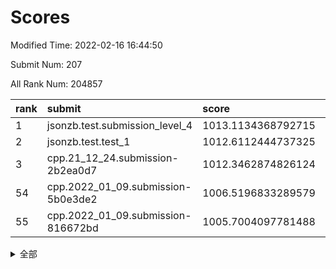 # Scores

Modified Time: 2022-02-16 16:44:50

Submit Num: 207

All Rank Num: 204857

| rank |               submit               |       score        |       sigma        | pk_num |
| :--- | :--------------------------------- | :----------------- | :----------------- | :----- |
| 1    | jsonzb.test.submission_level_4     | 1013.1134368792715 | 0.7968916453170016 | 3959   |
| 2    | jsonzb.test.test_1                 | 1012.6112444737325 | 0.8019749511424397 | 3957   |
| 3    | cpp.21_12_24.submission-2b2ea0d7   | 1012.3462874826124 | 0.7970552656067954 | 3955   |
| 54   | cpp.2022_01_09.submission-5b0e3de2 | 1006.5196833289579 | 0.7368749083999452 | 3960   |
| 55   | cpp.2022_01_09.submission-816672bd | 1005.7004097781488 | 0.7177570730059426 | 3960   |


<details>
<summary>全部</summary>

| rank |                 submit                 |       score        |       sigma        | pk_num |
| :--- | :------------------------------------- | :----------------- | :----------------- | :----- |
| 1    | jsonzb.test.submission_level_4         | 1013.1134368792715 | 0.7968916453170016 | 3959   |
| 2    | jsonzb.test.test_1                     | 1012.6112444737325 | 0.8019749511424397 | 3957   |
| 3    | cpp.21_12_24.submission-2b2ea0d7       | 1012.3462874826124 | 0.7970552656067954 | 3955   |
| 4    | gobigger.level_3.submission_level_3_3  | 1011.8208094421132 | 0.7947404564147299 | 3955   |
| 5    | gobigger.level_3.submission_level_3_20 | 1011.7327564133832 | 0.7715881476215597 | 3953   |
| 6    | gobigger.level_3.submission_level_3_8  | 1011.1738385964873 | 0.7555487670956235 | 3961   |
| 7    | gobigger.level_3.submission_level_3_43 | 1011.0235051193945 | 0.7857872667690992 | 3960   |
| 8    | gobigger.level_3.submission_level_3_46 | 1010.8633080936655 | 0.7742658103509    | 3956   |
| 9    | gobigger.level_3.submission_level_3_24 | 1010.8037419899053 | 0.7717972492379649 | 3959   |
| 10   | gobigger.level_3.submission_level_3_26 | 1010.7312202900315 | 0.7686579118816641 | 3960   |
| 11   | gobigger.level_3.submission_level_3_10 | 1010.6785958066514 | 0.7837552219443621 | 3962   |
| 12   | gobigger.level_3.submission_level_3_38 | 1010.4973682297089 | 0.7475613750563186 | 3953   |
| 13   | gobigger.level_3.submission_level_3_45 | 1010.4928818375483 | 0.8031369087013268 | 3958   |
| 14   | gobigger.level_3.submission_level_3_25 | 1010.444464969941  | 0.764117282074287  | 3956   |
| 15   | gobigger.level_3.submission_level_3_49 | 1010.3338439055879 | 0.7464164541908789 | 3963   |
| 16   | gobigger.level_3.submission_level_3_1  | 1010.2748614383665 | 0.7957265843196827 | 3959   |
| 17   | gobigger.level_3.submission_level_3_28 | 1010.2354629699008 | 0.7606405905873121 | 3962   |
| 18   | gobigger.level_3.submission_level_3_18 | 1010.1992586112784 | 0.7780746903848563 | 3958   |
| 19   | gobigger.level_3.submission_level_3_16 | 1010.1351161758237 | 0.7381863091783796 | 3961   |
| 20   | gobigger.level_3.submission_level_3_30 | 1010.1112507858446 | 0.758962838191161  | 3962   |
| 21   | gobigger.level_3.submission_level_3_34 | 1010.1082703706364 | 0.7554922789320149 | 3957   |
| 22   | gobigger.level_3.submission_level_3_9  | 1010.0849421476457 | 0.7581508458663218 | 3958   |
| 23   | gobigger.level_3.submission_level_3_19 | 1010.0139422273452 | 0.7449060824792936 | 3962   |
| 24   | gobigger.level_3.submission_level_3_41 | 1009.9464588679083 | 0.7739058406016193 | 3962   |
| 25   | gobigger.level_3.submission_level_3_44 | 1009.8894154657264 | 0.7392574791240354 | 3960   |
| 26   | gobigger.level_3.submission_level_3_11 | 1009.8891009888441 | 0.7412834769790373 | 3957   |
| 27   | gobigger.level_3.submission_level_3_17 | 1009.7695332529946 | 0.7621958190438046 | 3959   |
| 28   | gobigger.level_3.submission_level_3_47 | 1009.7565253946374 | 0.7341278219489464 | 3958   |
| 29   | gobigger.level_3.submission_level_3_14 | 1009.7493261372096 | 0.7721891124121557 | 3959   |
| 30   | gobigger.level_3.submission_level_3_42 | 1009.7368290168018 | 0.7504739960012244 | 3962   |
| 31   | gobigger.level_3.submission_level_3_2  | 1009.7228277510198 | 0.7443152534068986 | 3963   |
| 32   | gobigger.level_3.submission_level_3_29 | 1009.6799299103395 | 0.7709917153978137 | 3962   |
| 33   | gobigger.level_3.submission_level_3_33 | 1009.6741412236197 | 0.7405915669993133 | 3961   |
| 34   | gobigger.level_3.submission_level_3_22 | 1009.6193295784643 | 0.7414688719988437 | 3962   |
| 35   | gobigger.level_3.submission_level_3_0  | 1009.6143758457771 | 0.7490914249497164 | 3958   |
| 36   | gobigger.level_3.submission_level_3_40 | 1009.595502151175  | 0.7566352714472305 | 3963   |
| 37   | gobigger.level_3.submission_level_3_15 | 1009.5744203133586 | 0.7522508346229793 | 3962   |
| 38   | gobigger.level_3.submission_level_3_13 | 1009.4741131170593 | 0.732269522964212  | 3957   |
| 39   | gobigger.level_3.submission_level_3_7  | 1009.4415528657773 | 0.7413656678097095 | 3963   |
| 40   | gobigger.level_3.submission_level_3_27 | 1009.2615710963271 | 0.764541430526241  | 3958   |
| 41   | gobigger.level_3.submission_level_3_31 | 1009.2357627213974 | 0.7467276464277908 | 3958   |
| 42   | gobigger.level_3.submission_level_3_37 | 1009.2148661057712 | 0.748691784720271  | 3958   |
| 43   | gobigger.level_3.submission_level_3_32 | 1009.1724342191342 | 0.754494408517757  | 3958   |
| 44   | gobigger.level_3.submission_level_3_6  | 1009.0958873274996 | 0.7394526653686934 | 3960   |
| 45   | gobigger.level_3.submission_level_3_12 | 1009.0910014471035 | 0.7463054150464651 | 3956   |
| 46   | gobigger.level_3.submission_level_3_5  | 1009.0201392801189 | 0.7377862582608341 | 3959   |
| 47   | gobigger.level_3.submission_level_3_23 | 1008.8876931135256 | 0.7511920986557531 | 3959   |
| 48   | gobigger.level_3.submission_level_3_39 | 1008.7858298717109 | 0.7609241013246623 | 3959   |
| 49   | gobigger.level_3.submission_level_3_36 | 1008.7297586438831 | 0.753990036188507  | 3954   |
| 50   | gobigger.level_3.submission_level_3_21 | 1008.7047640601494 | 0.7487666294712332 | 3959   |
| 51   | gobigger.level_3.submission_level_3_35 | 1008.5469818187936 | 0.7312575523156334 | 3956   |
| 52   | gobigger.level_3.submission_level_3_4  | 1008.5130640751851 | 0.72519042693197   | 3958   |
| 53   | gobigger.level_3.submission_level_3_48 | 1007.9171044031889 | 0.7517541087419077 | 3953   |
| 54   | cpp.2022_01_09.submission-5b0e3de2     | 1006.5196833289579 | 0.7368749083999452 | 3960   |
| 55   | cpp.2022_01_09.submission-816672bd     | 1005.7004097781488 | 0.7177570730059426 | 3960   |
| 56   | gobigger.level_1.submission_level_1_20 | 1004.7879857464305 | 0.7142747193809673 | 3961   |
| 57   | gobigger.level_1.submission_level_1_30 | 1004.53917133938   | 0.7111144865370964 | 3963   |
| 58   | gobigger.level_1.submission_level_1_15 | 1004.5287345527288 | 0.7347544277215495 | 3956   |
| 59   | gobigger.level_1.submission_level_1_6  | 1004.4792114723125 | 0.7202965395355294 | 3961   |
| 60   | gobigger.level_1.submission_level_1_5  | 1004.3674309444409 | 0.7169792302646588 | 3956   |
| 61   | gobigger.level_1.submission_level_1_35 | 1004.2407745085762 | 0.7131104356444314 | 3964   |
| 62   | gobigger.level_1.submission_level_1_1  | 1004.0499963810992 | 0.7226397035631158 | 3957   |
| 63   | gobigger.level_1.submission_level_1_49 | 1003.8247542008918 | 0.7233121972036398 | 3959   |
| 64   | gobigger.level_1.submission_level_1_14 | 1003.8095608000417 | 0.7126667097610465 | 3960   |
| 65   | gobigger.level_1.submission_level_1_9  | 1003.7921000750239 | 0.7080841666375747 | 3960   |
| 66   | gobigger.level_1.submission_level_1_11 | 1003.6917754284011 | 0.7205379345852568 | 3959   |
| 67   | gobigger.level_1.submission_level_1_45 | 1003.6775196824811 | 0.7250355544411418 | 3959   |
| 68   | gobigger.level_1.submission_level_1_32 | 1003.6476426895633 | 0.7080520343817606 | 3956   |
| 69   | gobigger.level_1.submission_level_1_13 | 1003.6358217859752 | 0.708954075230091  | 3959   |
| 70   | gobigger.level_1.submission_level_1_27 | 1003.6337493244697 | 0.7233578038333965 | 3957   |
| 71   | gobigger.level_1.submission_level_1_10 | 1003.6330603747576 | 0.7165317010575146 | 3960   |
| 72   | gobigger.level_1.submission_level_1_48 | 1003.5846131503313 | 0.7166410571063304 | 3961   |
| 73   | gobigger.level_1.submission_level_1_22 | 1003.5029534281668 | 0.7117106448448317 | 3955   |
| 74   | gobigger.level_1.submission_level_1_29 | 1003.4666641121172 | 0.7220139227333123 | 3963   |
| 75   | gobigger.level_1.submission_level_1_2  | 1003.3965584566726 | 0.7199860881575941 | 3954   |
| 76   | gobigger.level_1.submission_level_1_12 | 1003.3716228498845 | 0.7006582552483297 | 3966   |
| 77   | gobigger.level_1.submission_level_1_18 | 1003.3476548217728 | 0.703916881196973  | 3956   |
| 78   | gobigger.level_1.submission_level_1_31 | 1003.3292815684587 | 0.7001608401824773 | 3960   |
| 79   | gobigger.level_1.submission_level_1_47 | 1003.300996951126  | 0.713623090941074  | 3960   |
| 80   | gobigger.level_1.submission_level_1_40 | 1003.1896254655359 | 0.7205861649576054 | 3954   |
| 81   | gobigger.level_1.submission_level_1_36 | 1003.1882224759438 | 0.7100071847127597 | 3958   |
| 82   | gobigger.level_1.submission_level_1_4  | 1003.1798543224402 | 0.713651785907518  | 3957   |
| 83   | gobigger.level_1.submission_level_1_26 | 1003.1514745693781 | 0.7209317038795874 | 3960   |
| 84   | gobigger.level_1.submission_level_1_0  | 1003.1331310381771 | 0.7150561861145693 | 3955   |
| 85   | gobigger.level_1.submission_level_1_37 | 1003.1222490440243 | 0.7162374881148712 | 3959   |
| 86   | gobigger.level_1.submission_level_1_46 | 1003.1141820382801 | 0.7073217440574371 | 3960   |
| 87   | gobigger.level_1.submission_level_1_43 | 1003.076725912673  | 0.7197123873360689 | 3960   |
| 88   | gobigger.level_1.submission_level_1_39 | 1003.039253085383  | 0.7242943970164041 | 3955   |
| 89   | gobigger.level_1.submission_level_1_33 | 1003.0253825919191 | 0.716667671352215  | 3962   |
| 90   | gobigger.level_1.submission_level_1_44 | 1002.9924888323092 | 0.7117968458928716 | 3962   |
| 91   | gobigger.level_1.submission_level_1_16 | 1002.9405093932709 | 0.7169322202318205 | 3962   |
| 92   | gobigger.level_1.submission_level_1_38 | 1002.9282416261435 | 0.7081730045033443 | 3954   |
| 93   | gobigger.level_1.submission_level_1_19 | 1002.9007871700766 | 0.7265089436214522 | 3959   |
| 94   | gobigger.level_1.submission_level_1_21 | 1002.8878934676192 | 0.7104878376929584 | 3958   |
| 95   | gobigger.level_1.submission_level_1_24 | 1002.8285604705519 | 0.7307604140962517 | 3956   |
| 96   | gobigger.level_1.submission_level_1_3  | 1002.7310943775077 | 0.7223770743503014 | 3954   |
| 97   | gobigger.level_1.submission_level_1_8  | 1002.7239225156259 | 0.7216961990415971 | 3957   |
| 98   | gobigger.level_1.submission_level_1_42 | 1002.6774062408709 | 0.7188627868173638 | 3962   |
| 99   | gobigger.level_1.submission_level_1_28 | 1002.6472929336825 | 0.7157824299267023 | 3958   |
| 100  | gobigger.level_1.submission_level_1_25 | 1002.2405225722398 | 0.703794185731714  | 3960   |
| 101  | gobigger.level_1.submission_level_1_7  | 1002.195938026255  | 0.7160929351806651 | 3957   |
| 102  | gobigger.level_1.submission_level_1_17 | 1002.1289436783725 | 0.7145037899108587 | 3957   |
| 103  | gobigger.level_1.submission_level_1_41 | 1002.0589523353266 | 0.7140524029501264 | 3956   |
| 104  | gobigger.level_1.submission_level_1_23 | 1001.9341921323693 | 0.7137187161577866 | 3963   |
| 105  | gobigger.level_1.submission_level_1_34 | 1001.3960885877179 | 0.7079893754014079 | 3957   |
| 106  | gobigger.random.submission_random_25   | 997.4540713847277  | 0.7045780172994003 | 3959   |
| 107  | gobigger.random.submission_random_9    | 997.3568095761273  | 0.7076190471636338 | 3951   |
| 108  | gobigger.random.submission_random_32   | 997.2455203758765  | 0.7194622290292328 | 3958   |
| 109  | gobigger.random.submission_random_15   | 997.212053941466   | 0.7013021250429718 | 3958   |
| 110  | gobigger.random.submission_random_44   | 997.1302599972455  | 0.7153789573296672 | 3956   |
| 111  | gobigger.random.submission_random_49   | 997.0376901305402  | 0.7157112384950586 | 3958   |
| 112  | gobigger.random.submission_random_2    | 997.030957356873   | 0.7142107440247444 | 3957   |
| 113  | gobigger.random.submission_random_12   | 996.8394152213737  | 0.7243183059978576 | 3962   |
| 114  | gobigger.random.submission_random_39   | 996.5985018557668  | 0.7082582200967882 | 3956   |
| 115  | gobigger.random.submission_random_38   | 996.5509350108615  | 0.7129932026698078 | 3960   |
| 116  | gobigger.random.submission_random_20   | 996.5361728890547  | 0.7249142377635533 | 3960   |
| 117  | gobigger.random.submission_random_48   | 996.5242783668845  | 0.7090344897751945 | 3958   |
| 118  | gobigger.random.submission_random_1    | 996.5232787537465  | 0.7134098496188307 | 3960   |
| 119  | gobigger.random.submission_random_8    | 996.4513627164107  | 0.7110179443179125 | 3959   |
| 120  | gobigger.random.submission_random_31   | 996.3576509086847  | 0.7038028006295958 | 3961   |
| 121  | gobigger.random.submission_random_22   | 996.2784963595747  | 0.7137552866547413 | 3961   |
| 122  | gobigger.random.submission_random_17   | 996.1587765826808  | 0.7018378800890879 | 3960   |
| 123  | gobigger.random.submission_random_41   | 996.12711252185    | 0.7125691790901661 | 3959   |
| 124  | gobigger.random.submission_random_33   | 996.0868557087283  | 0.7029188589310768 | 3958   |
| 125  | gobigger.random.submission_random_30   | 996.0860622463304  | 0.718065379848941  | 3954   |
| 126  | gobigger.random.submission_random_43   | 996.0730929310747  | 0.7161136959778165 | 3960   |
| 127  | gobigger.random.submission_random_13   | 996.0501368255019  | 0.7219360283915386 | 3961   |
| 128  | gobigger.random.submission_random_11   | 996.0391563335261  | 0.7044484344652202 | 3958   |
| 129  | gobigger.random.submission_random_45   | 996.0173379408869  | 0.7129801256995295 | 3956   |
| 130  | gobigger.random.submission_random_4    | 995.9894927051898  | 0.710188564564013  | 3959   |
| 131  | gobigger.random.submission_random_28   | 995.9888827540606  | 0.7237425683184208 | 3952   |
| 132  | gobigger.random.submission_random_34   | 995.9776652188956  | 0.7186431618835597 | 3957   |
| 133  | gobigger.random.submission_random_10   | 995.9659531057583  | 0.7143730020198835 | 3959   |
| 134  | gobigger.random.submission_random_16   | 995.9602397969638  | 0.7009512922733355 | 3959   |
| 135  | gobigger.random.submission_random_37   | 995.8953064769381  | 0.7167900923155479 | 3962   |
| 136  | gobigger.random.submission_random_18   | 995.8593874751429  | 0.7187293976786394 | 3957   |
| 137  | gobigger.random.submission_random_35   | 995.8343850088734  | 0.7116938681290758 | 3960   |
| 138  | gobigger.random.submission_random_0    | 995.8290078225491  | 0.7116985123643471 | 3958   |
| 139  | gobigger.random.submission_random_46   | 995.6549977363239  | 0.7101403875762909 | 3962   |
| 140  | gobigger.random.submission_random_42   | 995.6399425136175  | 0.7150460483755019 | 3959   |
| 141  | gobigger.random.submission_random_19   | 995.5657844504667  | 0.7135197421320564 | 3957   |
| 142  | gobigger.random.submission_random_29   | 995.5599768235942  | 0.7054286450794958 | 3961   |
| 143  | gobigger.random.submission_random_3    | 995.537225004872   | 0.7258880470728803 | 3954   |
| 144  | gobigger.random.submission_random_7    | 995.5084108834161  | 0.7084231505212284 | 3960   |
| 145  | gobigger.random.submission_random_5    | 995.491508606703   | 0.7081936697941766 | 3958   |
| 146  | gobigger.random.submission_random_40   | 995.4539465412752  | 0.7029124567379177 | 3960   |
| 147  | gobigger.random.submission_random_14   | 995.4012256474095  | 0.716177636380254  | 3960   |
| 148  | gobigger.random.submission_random_36   | 995.2948161936373  | 0.7155164248813325 | 3960   |
| 149  | gobigger.random.submission_random_27   | 995.2246726272658  | 0.7173966312714153 | 3960   |
| 150  | gobigger.random.submission_random_47   | 995.2107766323883  | 0.7123623390974481 | 3956   |
| 151  | gobigger.random.submission_random_21   | 995.0808141160047  | 0.7038530410349677 | 3952   |
| 152  | gobigger.random.submission_random_24   | 995.0513228671559  | 0.7041702805800184 | 3957   |
| 153  | gobigger.random.submission_random_26   | 994.781506073813   | 0.7038692240176345 | 3956   |
| 154  | gobigger.random.submission_random_6    | 994.7414507744849  | 0.7309989277785718 | 3959   |
| 155  | gobigger.random.submission_random_23   | 994.7051358160264  | 0.7244221399952743 | 3962   |
| 156  | gobigger.level_2.submission_level_2_45 | 994.037195070311   | 0.7228305328872248 | 3960   |
| 157  | gobigger.level_2.submission_level_2_34 | 994.005132018685   | 0.7175818032891392 | 3953   |
| 158  | gobigger.level_2.submission_level_2_21 | 993.6163691579459  | 0.7285419680158142 | 3958   |
| 159  | gobigger.level_2.submission_level_2_42 | 993.1931687916302  | 0.7337298395577964 | 3963   |
| 160  | gobigger.level_2.submission_level_2_22 | 993.1897971781317  | 0.7276016941723236 | 3957   |
| 161  | gobigger.level_2.submission_level_2_2  | 993.1365008445933  | 0.7253049036912365 | 3965   |
| 162  | gobigger.level_2.submission_level_2_49 | 993.1220085658164  | 0.7363422053156358 | 3962   |
| 163  | gobigger.level_2.submission_level_2_9  | 993.0779380238074  | 0.742609296678963  | 3957   |
| 164  | gobigger.level_2.submission_level_2_48 | 993.075203230965   | 0.7431203007837829 | 3954   |
| 165  | gobigger.level_2.submission_level_2_41 | 993.0490683955306  | 0.7419662475374375 | 3959   |
| 166  | gobigger.level_2.submission_level_2_36 | 993.020545726968   | 0.7307875656610153 | 3962   |
| 167  | gobigger.level_2.submission_level_2_10 | 992.862818984461   | 0.7199831072858314 | 3958   |
| 168  | gobigger.level_2.submission_level_2_7  | 992.682792735103   | 0.7533432909165682 | 3959   |
| 169  | gobigger.level_2.submission_level_2_0  | 992.6695383327951  | 0.7461333271599837 | 3957   |
| 170  | gobigger.level_2.submission_level_2_18 | 992.609441729299   | 0.7400649371258572 | 3965   |
| 171  | gobigger.level_2.submission_level_2_6  | 992.5512976047679  | 0.7311939943596631 | 3952   |
| 172  | gobigger.level_2.submission_level_2_8  | 992.4648737287278  | 0.7415448193804217 | 3962   |
| 173  | gobigger.level_2.submission_level_2_20 | 992.447480311179   | 0.7622813569225477 | 3954   |
| 174  | gobigger.level_2.submission_level_2_11 | 992.4156203774409  | 0.7509696075595622 | 3954   |
| 175  | gobigger.level_2.submission_level_2_16 | 992.4059971760615  | 0.75181161142453   | 3959   |
| 176  | gobigger.level_2.submission_level_2_27 | 992.386809608326   | 0.7283031133551211 | 3956   |
| 177  | gobigger.level_2.submission_level_2_15 | 992.3096974731423  | 0.7523129814113004 | 3956   |
| 178  | gobigger.level_2.submission_level_2_40 | 992.2152914939365  | 0.7564806110943373 | 3953   |
| 179  | gobigger.level_2.submission_level_2_28 | 992.2077475854309  | 0.7390996391123549 | 3954   |
| 180  | gobigger.level_2.submission_level_2_1  | 992.2075584664777  | 0.7453053119922285 | 3958   |
| 181  | gobigger.level_2.submission_level_2_23 | 992.0733925125355  | 0.7417274544462492 | 3963   |
| 182  | gobigger.level_2.submission_level_2_32 | 992.0628064151252  | 0.7656283179010717 | 3957   |
| 183  | gobigger.level_2.submission_level_2_4  | 992.01075849077    | 0.7316262143763032 | 3959   |
| 184  | gobigger.level_2.submission_level_2_37 | 991.8882288398439  | 0.7222468429161328 | 3957   |
| 185  | gobigger.level_2.submission_level_2_24 | 991.7438725425076  | 0.7481431502697904 | 3961   |
| 186  | gobigger.level_2.submission_level_2_33 | 991.7193452396668  | 0.7376707891312592 | 3961   |
| 187  | gobigger.level_2.submission_level_2_38 | 991.698815514575   | 0.7512449818683662 | 3958   |
| 188  | gobigger.level_2.submission_level_2_31 | 991.6584430120535  | 0.7485408172256609 | 3954   |
| 189  | gobigger.level_2.submission_level_2_39 | 991.6352090545862  | 0.7469653288947916 | 3956   |
| 190  | gobigger.level_2.submission_level_2_44 | 991.5753371764421  | 0.769919536371919  | 3957   |
| 191  | gobigger.level_2.submission_level_2_5  | 991.5367176320981  | 0.747826601628303  | 3957   |
| 192  | gobigger.level_2.submission_level_2_26 | 991.3876199374375  | 0.7640725959020401 | 3960   |
| 193  | gobigger.level_2.submission_level_2_14 | 991.3490779031475  | 0.7302848818464556 | 3959   |
| 194  | gobigger.level_2.submission_level_2_43 | 991.2855257901814  | 0.7632101538023427 | 3962   |
| 195  | gobigger.level_2.submission_level_2_29 | 991.269190027052   | 0.754598572217595  | 3958   |
| 196  | gobigger.level_2.submission_level_2_19 | 991.2306291944916  | 0.7525720858247734 | 3954   |
| 197  | gobigger.level_2.submission_level_2_47 | 991.1300470530786  | 0.7671498880983706 | 3953   |
| 198  | gobigger.level_2.submission_level_2_17 | 991.1297768192665  | 0.7575575845176333 | 3963   |
| 199  | gobigger.level_2.submission_level_2_3  | 991.0547334507754  | 0.7532672063984952 | 3962   |
| 200  | gobigger.level_2.submission_level_2_12 | 991.0234415296026  | 0.7878630908211214 | 3961   |
| 201  | gobigger.level_2.submission_level_2_25 | 991.0085699579239  | 0.7393561966922746 | 3959   |
| 202  | gobigger.level_2.submission_level_2_13 | 990.7987391288591  | 0.8075018274501358 | 3958   |
| 203  | gobigger.level_2.submission_level_2_46 | 990.6886641847905  | 0.7790831182179222 | 3961   |
| 204  | gobigger.level_2.submission_level_2_30 | 990.4808652826069  | 0.7594335691704365 | 3958   |
| 205  | gobigger.level_2.submission_level_2_35 | 990.0660292108349  | 0.7766843565502266 | 3964   |
| 206  | gobigger.none.submission_none_1        | 979.1403690280981  | 1.2050821730576275 | 3962   |
| 207  | gobigger.none.submission_none_0        | 976.6066648858153  | 1.374481948614002  | 3961   |

</details>